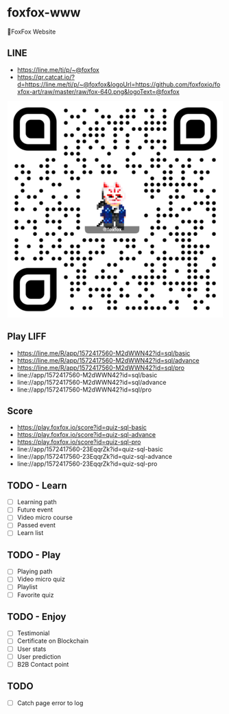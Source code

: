 # foxfox-www

🦊FoxFox Website

## LINE

- https://line.me/ti/p/~@foxfox
- https://qr.catcat.io/?d=https://line.me/ti/p/~@foxfox&logoUrl=https://github.com/foxfoxio/foxfox-art/raw/master/raw/fox-640.png&logoText=@foxfox

![](https://github.com/foxfoxio/foxfox-www/raw/master/web/public/img/qr.png)

## Play LIFF

- https://line.me/R/app/1572417560-M2dWWN42?id=sql/basic
- https://line.me/R/app/1572417560-M2dWWN42?id=sql/advance
- https://line.me/R/app/1572417560-M2dWWN42?id=sql/pro
- line://app/1572417560-M2dWWN42?id=sql/basic
- line://app/1572417560-M2dWWN42?id=sql/advance
- line://app/1572417560-M2dWWN42?id=sql/pro

## Score

- https://play.foxfox.io/score?id=quiz-sql-basic
- https://play.foxfox.io/score?id=quiz-sql-advance
- https://play.foxfox.io/score?id=quiz-sql-pro
- line://app/1572417560-23EqqrZk?id=quiz-sql-basic
- line://app/1572417560-23EqqrZk?id=quiz-sql-advance
- line://app/1572417560-23EqqrZk?id=quiz-sql-pro

## TODO - Learn

- [ ] Learning path
- [ ] Future event
- [ ] Video micro course
- [ ] Passed event
- [ ] Learn list

## TODO - Play

- [ ] Playing path
- [ ] Video micro quiz
- [ ] Playlist
- [ ] Favorite quiz

## TODO - Enjoy

- [ ] Testimonial
- [ ] Certificate on Blockchain
- [ ] User stats
- [ ] User prediction
- [ ] B2B Contact point

## TODO

- [ ] Catch page error to log
